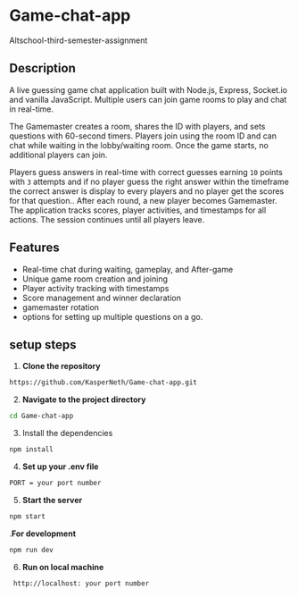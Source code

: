 # Game-chat-app
Altschool-third-semester-assignment

## Description
A live guessing game chat application built with Node.js, Express, Socket.io and vanilla JavaScript. Multiple users can join game rooms to play and chat in real-time.

The Gamemaster creates a room, shares the ID with players, and sets questions with 60-second timers. Players join using the room ID and can chat while waiting in the lobby/waiting room. Once the game starts, no additional players can join.

Players guess answers in real-time with correct guesses earning `10` points with `3` attempts and if no player guess the right answer within the timeframe the correct answer is display to every players and no player get the scores for that question.. After each round, a new player becomes Gamemaster. The application tracks scores, player activities, and timestamps for all actions. The session continues until all players leave.

## Features
- Real-time chat during waiting, gameplay, and After-game
- Unique game room creation and joining
- Player activity tracking with timestamps
- Score management and winner declaration
- gamemaster rotation
- options for setting up multiple questions on a go.

## setup steps
1. **Clone the repository**
```bash
https://github.com/KasperNeth/Game-chat-app.git
```
2. **Navigate to the project directory**
```bash
cd Game-chat-app
``` 
3. Install the dependencies
```bash
npm install
```
4. **Set up your .env file**
```bash
PORT = your port number
```



5. **Start the server**
```bash
npm start
```
.**For development**
```bash
npm run dev
```

6. **Run on local machine**
```bash
 http://localhost: your port number
```
